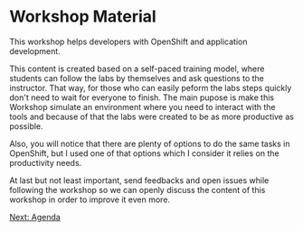 Workshop Material
=================
This workshop helps developers with OpenShift and application development.

This content is created based on a self-paced training model, where students can follow the labs by themselves and ask questions to the instructor. That way, for those who can easily peform the labs steps quickly don't need to wait for everyone to finish. The main pupose is make this Workshop simulate an environment where you need to interact with the tools and because of that the labs were created to be as more productive as possible.

Also, you will notice that there are plenty of options to do the same tasks in OpenShift, but I used one of that options which I consider it relies on the productivity needs.

At last but not least important, send feedbacks and open issues while following the workshop so we can openly discuss the content of this workshop in order to improve it even more.

[Next: Agenda](https://github.com/rimolive/openshift-development-workshop/blob/master/workshop/agenda.md)